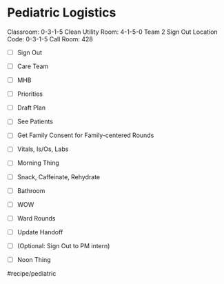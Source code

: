 # Pediatric Logistics
Classroom: 0-3-1-5
Clean Utility Room: 4-1-5-0
Team 2 Sign Out Location Code: 0-3-1-5
Call Room: 428

- [ ] Sign Out
- [ ] Care Team
- [ ] MHB

- [ ] Priorities
- [ ] Draft Plan

- [ ] See Patients
- [ ] Get Family Consent for Family-centered Rounds
- [ ] Vitals, Is/Os, Labs

- [ ] Morning Thing
- [ ] Snack, Caffeinate, Rehydrate

- [ ] Bathroom
- [ ] WOW
- [ ] Ward Rounds

- [ ] Update Handoff
- [ ] (Optional: Sign Out to PM intern)

- [ ] Noon Thing

#recipe/pediatric